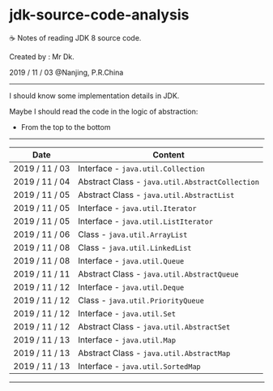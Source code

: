 # jdk-source-code-analysis
☕ Notes of reading JDK 8 source code.

Created by : Mr Dk.

2019 / 11 / 03 @Nanjing, P.R.China

---

I should know some implementation details in JDK.

Maybe I should read the code in the logic of abstraction:

* From the top to the bottom

---

| Date           | Content                                                      |
| -------------- | ------------------------------------------------------------ |
| 2019 / 11 / 03 | Interface - `java.util.Collection`                           |
| 2019 / 11 / 04 | Abstract Class - `java.util.AbstractCollection`              |
| 2019 / 11 / 05 | Abstract Class - `java.util.AbstractList`                    |
| 2019 / 11 / 05 | Interface - `java.util.Iterator`                             |
| 2019 / 11 / 05 | Interface - `java.util.ListIterator`                         |
| 2019 / 11 / 06 | Class - `java.util.ArrayList`                                |
| 2019 / 11 / 08 | Class - `java.util.LinkedList`                               |
| 2019 / 11 / 08 | Interface - `java.util.Queue`                                |
| 2019 / 11 / 11 | Abstract Class - `java.util.AbstractQueue`                   |
| 2019 / 11 / 12 | Interface - `java.util.Deque`                                |
| 2019 / 11 / 12 | Class - `java.util.PriorityQueue`                            |
| 2019 / 11 / 12 | Interface - `java.util.Set`                                  |
| 2019 / 11 / 12 | Abstract Class - `java.util.AbstractSet`                     |
| 2019 / 11 / 13 | Interface - `java.util.Map`                                  |
| 2019 / 11 / 13 | Abstract Class - `java.util.AbstractMap`                     |
| 2019 / 11 / 13 | Interface - `java.util.SortedMap`                            |

---

